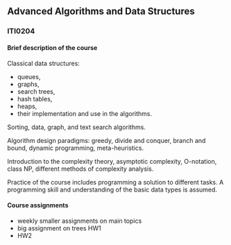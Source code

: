 ## Advanced Algorithms and Data Structures 
### ITI0204

#### Brief description of the course
Classical data structures: 
- queues, 
- graphs, 
- search trees, 
- hash tables, 
- heaps, 
- their implementation and use in the algorithms. 

Sorting, data, graph, and text search algorithms. 

Algorithm design paradigms: greedy, divide and conquer, branch and bound, dynamic programming, meta-heuristics. 

Introduction to the complexity theory, asymptotic complexity, O-notation, class NP, different methods of complexity analysis. 

Practice of the course includes programming a solution to different tasks. A programming skill and understanding of the basic data types is assumed. 

#### Course assignments
- weekly smaller assignments on main topics
- big assignment on trees HW1
- HW2
